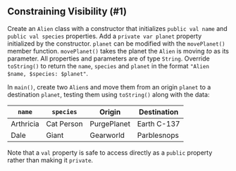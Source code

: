 ## Constraining Visibility (#1)

Create an `Alien` class with a constructor that initializes `public val name`
and `public val species` properties. Add a `private var planet` property
initialized by the constructor. `planet` can be modified with the
`movePlanet()` member function. `movePlanet()` takes the planet the `Alien` is
moving *to* as its parameter. All properties and parameters are of type
`String`. Override `toString()` to return the `name`, `species` and `planet` in
the format `"Alien $name, $species: $planet"`.

In `main()`, create two `Alien`s and move them from an origin `planet` to a
destination `planet`, testing them using `toString()` along with the data:

| `name`    | `species`  | Origin      | Destination |
|-----------|------------|-------------|-------------|
| Arthricia | Cat Person | PurgePlanet | Earth C-137 |
| Dale      | Giant      | Gearworld   | Parblesnops |

Note that a `val` property is safe to access directly as a `public` property
rather than making it `private`.